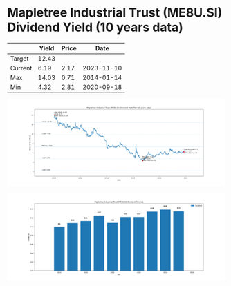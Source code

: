# Mapletree Industrial Trust (ME8U.SI) Dividend Yield (10 years data)

|     | Yield   | Price | Date       |
|-----|---------|-------|------------|
| Target | 12.43 |  |  |
| Current | 6.19 | 2.17  | 2023-11-10 |
| Max | 14.03 | 0.71  | 2014-01-14 |
| Min | 4.32 | 2.81  | 2020-09-18 |

![Plot of Dividend Yield for Mapletree Industrial Trust (ME8U.SI)](ME8U_div_10.png)

![Plot of Annual Dividend Per Unit for Mapletree Industrial Trust (ME8U.SI)](ME8U_yearly_dpu.png)
